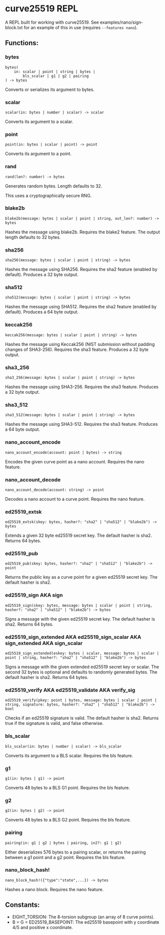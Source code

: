 # curve25519 REPL

A REPL built for working with curve25519.
See examples/nano/sign-block.txt for an example of this in use (requires `--features nano`).

## Functions:

### bytes

```
bytes(
    in: scalar | point | string | bytes |
        bls_scalar | g1 | g2 | pairing
) -> bytes
```

Converts or serializes its argument to bytes.

### scalar

`scalar(in: bytes | number | scalar) -> scalar`

Converts its argument to a scalar.

### point

`point(in: bytes | scalar | point) -> point`

Converts its argument to a point.

### rand

`rand(len?: number) -> bytes`

Generates random bytes. Length defaults to 32.

This uses a cryptographically secure RNG.

### blake2b

`blake2b(message: bytes | scalar | point | string, out_len?: number) -> bytes`

Hashes the message using blake2b.
Requires the blake2 feature.
The output length defaults to 32 bytes.

### sha256

`sha256(message: bytes | scalar | point | string) -> bytes`

Hashes the message using SHA256.
Requires the sha2 feature (enabled by default).
Produces a 32 byte output.

### sha512

`sha512(message: bytes | scalar | point | string) -> bytes`

Hashes the message using SHA512.
Requires the sha2 feature (enabled by default).
Produces a 64 byte output.

### keccak256

`keccak256(message: bytes | scalar | point | string) -> bytes`

Hashes the message using Keccak256
(NIST submission without padding changes of SHA3-256).
Requires the sha3 feature.
Produces a 32 byte output.

### sha3_256

`sha3_256(message: bytes | scalar | point | string) -> bytes`

Hashes the message using SHA3-256.
Requires the sha3 feature.
Produces a 32 byte output.

### sha3_512

`sha3_512(message: bytes | scalar | point | string) -> bytes`

Hashes the message using SHA3-512.
Requires the sha3 feature.
Produces a 64 byte output.

### nano_account_encode

`nano_account_encode(account: point | bytes) -> string`

Encodes the given curve point as a nano account.
Requires the nano feature.

### nano_account_decode

`nano_account_decode(account: string) -> point`

Decodes a nano account to a curve point.
Requires the nano feature.

### ed25519_extsk

`ed25519_extsk(skey: bytes, hasher?: "sha2" | "sha512" | "blake2b") -> bytes`

Extends a given 32 byte ed25519 secret key.
The default hasher is sha2.
Returns 64 bytes.

### ed25519_pub

`ed25519_pub(skey: bytes, hasher?: "sha2" | "sha512" | "blake2b") -> point`

Returns the public key as a curve point for a given ed25519 secret key.
The default hasher is sha2.

### ed25519_sign AKA sign

`ed25519_sign(skey: bytes, message: bytes | scalar | point | string, hasher?: "sha2" | "sha512" | "blake2b") -> bytes`

Signs a message with the given ed25519 secret key.
The default hasher is sha2.
Returns 64 bytes.

### ed25519_sign_extended AKA ed25519_sign_scalar AKA sign_extended AKA sign_scalar

`ed25519_sign_extended(eskey: bytes | scalar, message: bytes | scalar | point | string, hasher?: "sha2" | "sha512" | "blake2b") -> bytes`

Signs a message with the given extended ed25519 secret key or scalar.
The second 32 bytes is optional and defaults to randomly generated bytes.
The default hasher is sha2.
Returns 64 bytes.

### ed25519_verify AKA ed25519_validate AKA verify_sig

`ed25519_verify(pkey: point | bytes, message: bytes | scalar | point | string, signature: bytes, hasher?: "sha2" | "sha512" | "blake2b") -> bool`

Checks if an ed25519 signature is valid.
The default hasher is sha2.
Returns true if the signature is valid, and false otherwise.

### bls_scalar

`bls_scalar(in: bytes | number | scalar) -> bls_scalar`

Converts its argument to a BLS scalar.
Requires the bls feature.

### g1

`g1(in: bytes | g1) -> point`

Converts 48 bytes to a BLS G1 point.
Requires the bls feature.

### g2

`g2(in: bytes | g2) -> point`

Converts 48 bytes to a BLS G2 point.
Requires the bls feature.

### pairing

`pairing(in: g1 | g2 | bytes | pairing, in2?: g1 | g2)`

Either deserializes 576 bytes to a pairing scalar,
or returns the pairing between a g1 point and a g2 point.
Requires the bls feature.

### nano_block_hash!

`nano_block_hash!({"type":"state",...}) -> bytes`

Hashes a nano block.
Requires the nano feature.

## Constants:

- EIGHT_TORSION: The 8-torsion subgroup (an array of 8 curve points).
- B = G = ED25519_BASEPOINT: The ed25519 basepoint with y coordinate 4/5
  and positive x coordinate.
